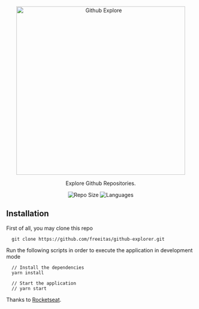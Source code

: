 <br />
<p align="center">
  <a>
    <img alt="Github Explore" title="Github Explore" src=".github/logo.svg" width="450">
  </a>
</p>

<p align="center">
  Explore Github Repositories.
</p>

<p align="center">
  <a>
    <img alt="Repo Size" title="Repo Size" src="https://img.shields.io/github/repo-size/freeitas/github-explorer?color=%23999"">
  </a>

  <a>
    <img alt="Languages" title="Languages" src="https://img.shields.io/github/languages/count/freeitas/github-explorer?color=%23999">
  </a>
</p>

## Installation

First of all, you may clone this repo 

```
  git clone https://github.com/freeitas/github-explorer.git
```

Run the following scripts in order to execute the application in development mode 

```
  // Install the dependencies
  yarn install
  
  // Start the application
  // yarn start
```



Thanks to [Rocketseat](https://rocketseat.com.br/). 
